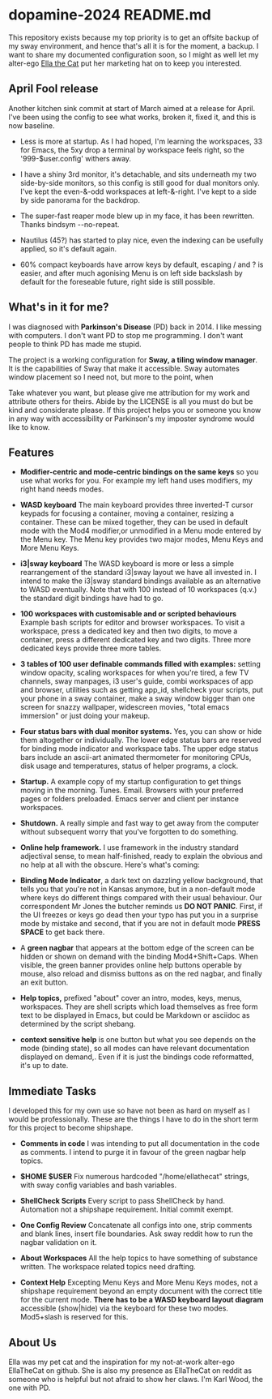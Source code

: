 # dopamine-2024 README.md

This repository exists because my top priority is to get an offsite backup of my sway environment, and
hence that's all it is for the moment, a backup. I want to share my documented configuration soon, so I
might as well let my alter-ego [Ella the Cat](#about-us) put her marketing hat on to keep you interested.

## April Fool release

Another kitchen sink commit at start of March aimed at a release for April. I've been using the config
to see what works, broken it, fixed it, and this is now baseline.

- Less is more at startup. As I had hoped, I'm learning the workspaces, 33 for Emacs, the 5xy drop a
  terminal by workspace feels right, so the '999-$user.config' withers away.

- I have a shiny 3rd monitor, it's detachable, and sits underneath my two side-by-side monitors, so this
  config is still good for dual monitors only. I've kept the even-&-odd workspaces at left-&-right.
  I've kept to a side by side panorama for the backdrop.

- The super-fast reaper mode blew up in my face, it has been rewritten. Thanks bindsym --no-repeat.

 - Nautilus (45?) has started to play nice, even the indexing can be usefully applied, so it's default
   again.

- 60% compact keyboards have arrow keys by default, escaping / and ? is easier, and after much agonising
  Menu is on left side backslash by default for the foreseable future, right side is still possible.

## What's in it for me?

I was diagnosed with **Parkinson's Disease** (PD) back in 2014. I like messing with
computers. I don't want PD to stop me programming. I don't want people to think PD has made me stupid.

The project is a working configuration for **Sway, a tiling window manager**. It is the capabilities of
Sway that make it accessible. Sway automates window placement so I need not, but more to the point, when


Take whatever you want, but please give me attribution for my work and attribute others for
theirs. Abide by the LICENSE is all you must do but be kind and considerate please. If this project
helps you or someone you know in any way with accessibility or Parkinson's my imposter syndrome would
like to know.

## Features

- **Modifier-centric and mode-centric bindings on the same keys** so you use what works for you. For
    example my left hand uses modifiers, my right hand needs modes.

- **WASD keyboard** The main keyboard provides three inverted-T cursor keypads for focusing a container,
    moving a container, resizing a container. These can be mixed together, they can be used in default
    mode with the Mod4 modifier,or unmodified in a Menu mode entered by the Menu key. The Menu key
    provides two major modes, Menu Keys and More Menu Keys.

- **i3|sway keyboard** The WASD keyboard is more or less a simple rearrangement of the standard i3|sway
   layout we have all invested in. I intend to make the i3|sway standard bindings available as an
   alternative to WASD eventually. Note that with 100 instead of 10 workspaces (q.v.) the standard digit
   bindings have had to go.

- **100 workspaces with customisable and or scripted behaviours** Example bash scripts for editor and
    browser workspaces. To visit a workspace, press a dedicated key and then two digits, to move a
    container, press a different dedicated key and two digits. Three more dedicated keys provide three
    more tables.

- **3 tables of 100 user definable commands filled with examples:** setting window opacity, scaling
  workspaces for when you're tired, a few TV channels, sway manpages, i3 user's guide, combi workspaces
  of app and browser, utilities such as getting app_id, shellcheck your scripts, put your phone in a
  sway container, make a sway window bigger than  one screen for snazzy wallpaper, widescreen movies,
  "total emacs immersion" or just doing your makeup.

- **Four status bars with dual monitor systems.** Yes, you can show or hide them altogether or
  individually. The lower edge status bars are reserved for binding mode indicator and workspace
  tabs. The upper edge status bars include an ascii-art animated thermometer for monitoring CPUs, disk
  usage and temperatures, status of helper programs, a clock.

- **Startup.** A example copy of my startup configuration to get things moving in the morning.
Tunes. Email. Browsers with your preferred pages or folders preloaded. Emacs server and client per
instance workspaces.

- **Shutdown.**   A really simple and fast way to get away from the computer without subsequent worry
that you've forgotten to do something.

- **Online help framework.** I use framework in the industry standard adjectival sense, to mean half-finished,
ready to explain the obvious and no help at all with the obscure. Here's what's coming:

- **Binding Mode Indicator**, a dark text on dazzling yellow background, that tells you that you're not in
Kansas anymore, but in a non-default mode where keys do different things compared with their usual
behaviour. Our correspondent Mr Jones the butcher reminds us  **DO NOT PANIC**. First, if the UI freezes or
keys go dead then your typo has put you in a surprise mode by mistake and second, that if you are not
in default mode **PRESS SPACE** to get back there.

- A **green nagbar** that appears at the bottom edge of the screen can be hidden or shown on demand with
the binding Mod4+Shift+Caps. When visible, the green banner provides online help buttons operable by
mouse, also reload and dismiss buttons as on the red nagbar, and finally an exit button.

- **Help topics,** prefixed "about" cover an intro, modes, keys, menus, workspaces. They are shell scripts
which load themselves as free form text to be displayed in Emacs, but could be Markdown or asciidoc as
determined by the script shebang.

- **context sensitive help** is one button but what you see depends on the mode (binding state), so
all modes can have relevant documentation displayed on demand,. Even if it is just the bindings code
reformatted, it's up to date.

## Immediate Tasks

I developed this for my own use so have not been as hard on myself as I would be professionally. These
are the things I have to do in the short term for this project to become shipshape.

- **Comments in code** I was intending to put all documentation in the code as comments. I intend to
purge it in favour of the green nagbar help topics.

- **$HOME $USER** Fix numerous hardcoded "/home/ellathecat" strings, with sway config variables and bash
variables.

- **ShellCheck Scripts** Every script to pass ShellCheck by hand. Automation not a shipshape
requirement. Initial commit exempt.

- **One Config Review** Concatenate all configs into one, strip comments and blank lines, insert file
boundaries. Ask sway reddit how to run the nagbar validation on it.

- **About Workspaces** All the help topics to have something of substance written. The workspace related
topics need drafting.

- **Context Help** Excepting Menu Keys and More Menu Keys modes, not a shipshape requirement beyond an
empty document with the correct title for the current mode. **There has to be a WASD keyboard layout
diagram** accessible (show|hide) via the keyboard for these two modes. Mod5+slash is reserved for this.

## About Us

Ella was my pet cat and the inspiration for my not-at-work alter-ego EllaTheCat on github. She is also
my presence as EllaTheCat on reddit as someone who is helpful but not afraid to show her claws. I'm Karl
Wood, the one with PD.
